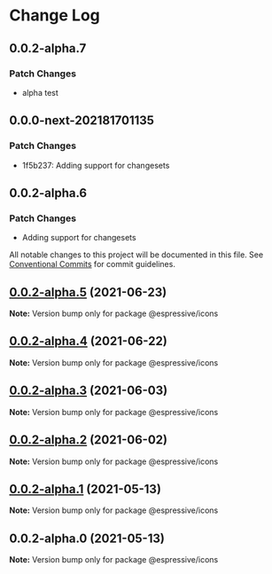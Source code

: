 # Change Log

## 0.0.2-alpha.7

### Patch Changes

- alpha test

## 0.0.0-next-202181701135

### Patch Changes

- 1f5b237: Adding support for changesets

## 0.0.2-alpha.6

### Patch Changes

- Adding support for changesets

All notable changes to this project will be documented in this file.
See [Conventional Commits](https://conventionalcommits.org) for commit guidelines.

## [0.0.2-alpha.5](https://github.com/Espressive/cascara/compare/@espressive/icons@0.0.2-alpha.4...@espressive/icons@0.0.2-alpha.5) (2021-06-23)

**Note:** Version bump only for package @espressive/icons

## [0.0.2-alpha.4](https://github.com/Espressive/cascara/compare/@espressive/icons@0.0.2-alpha.3...@espressive/icons@0.0.2-alpha.4) (2021-06-22)

**Note:** Version bump only for package @espressive/icons

## [0.0.2-alpha.3](https://github.com/Espressive/cascara/compare/@espressive/icons@0.0.2-alpha.2...@espressive/icons@0.0.2-alpha.3) (2021-06-03)

**Note:** Version bump only for package @espressive/icons

## [0.0.2-alpha.2](https://github.com/Espressive/cascara/compare/@espressive/icons@0.0.2-alpha.1...@espressive/icons@0.0.2-alpha.2) (2021-06-02)

**Note:** Version bump only for package @espressive/icons

## [0.0.2-alpha.1](https://github.com/Espressive/cascara/compare/@espressive/icons@0.0.2-alpha.0...@espressive/icons@0.0.2-alpha.1) (2021-05-13)

**Note:** Version bump only for package @espressive/icons

## 0.0.2-alpha.0 (2021-05-13)

**Note:** Version bump only for package @espressive/icons
